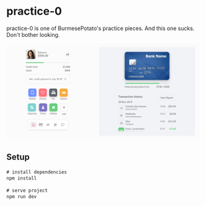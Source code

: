 # practice-0

practice-0 is one of BurmesePotato's practice pieces. And this one sucks. Don't bother looking.

![Design by Alexander Plyuto](https://github.com/simply-ying/practice-0/blob/master/src/images/screenshot.PNG?raw=true)

## Setup
```
# install dependencies
npm install

# serve project
npm run dev
```
